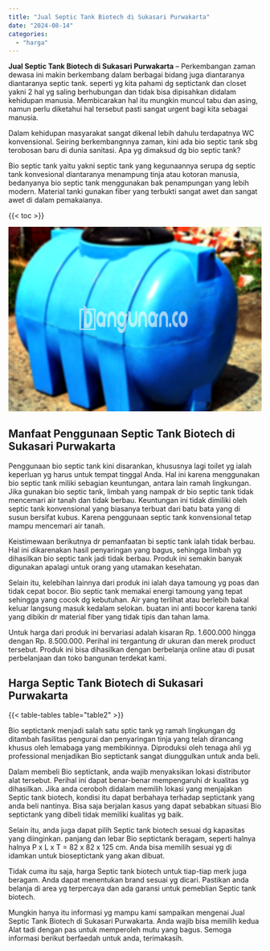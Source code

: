 ```yaml
---
title: "Jual Septic Tank Biotech di Sukasari Purwakarta"
date: "2024-08-14"
categories: 
  - "harga"
---
```


**Jual Septic Tank Biotech di Sukasari Purwakarta** – Perkembangan zaman dewasa ini makin berkembang dalam berbagai bidang juga diantaranya diantaranya septic tank. seperti yg kita pahami dg septictank dan closet yakni 2 hal yg saling berhubungan dan tidak bisa dipisahkan didalam kehidupan manusia. Membicarakan hal itu mungkin muncul tabu dan asing, namun perlu diketahui hal tersebut pasti sangat urgent bagi kita sebagai manusia.

Dalam kehidupan masyarakat sangat dikenal lebih dahulu terdapatnya WC konvensional. Seiring berkembangnnya zaman, kini ada bio septic tank sbg terobosan baru di dunia sanitasi. Apa yg dimaksud dg bio septic tank?

Bio septic tank yaitu yakni septic tank yang kegunaannya serupa dg septic tank konvesional diantaranya menampung tinja atau kotoran manusia, bedanyanya bio septic tank menggunakan bak penampungan yang lebih modern. Material tanki gunakan fiber yang terbukti sangat awet dan sangat awet di dalam pemakaianya.

{{< toc >}}

![Jual Septic Tank Biotech di Sukasari Purwakarta](/images/jual-bio-septictank-03.png)

## Manfaat Penggunaan Septic Tank Biotech di Sukasari Purwakarta

Penggunaan bio septic tank kini disarankan, khususnya lagi toilet yg ialah keperluan yg harus untuk tempat tinggal Anda. Hal ini karena menggunakan bio septic tank miliki sebagian keuntungan, antara lain ramah lingkungan. Jika gunakan bio septic tank, limbah yang nampak dr bio septic tank tidak mencemari air tanah dan tidak berbau. Keuntungan ini tidak dimiliki oleh septic tank konvensional yang biasanya terbuat dari batu bata yang di susun bersifat kubus. Karena penggunaan septic tank konvensional tetap mampu mencemari air tanah.

Keistimewaan berikutnya dr pemanfaatan bi septic tank ialah tidak berbau. Hal ini dikarenakan hasil penyaringan yang bagus, sehingga limbah yg dihasilkan bio septic tank jadi tidak berbau. Produk ini semakin banyak digunakan apalagi untuk orang yang utamakan kesehatan.

Selain itu, kelebihan lainnya dari produk ini ialah daya tamoung yg poas dan tidak cepat bocor. Bio septic tank memakai energi tamoung yang tepat sehingga yang cocok dg kebutuhan. Air yang terlihat atau berlebih bakal keluar langsung masuk kedalam selokan. buatan ini anti bocor karena tanki yang dibikin dr material fiber yang tidak tipis dan tahan lama.

Untuk harga dari produk ini bervariasi adalah kisaran Rp. 1.600.000 hingga dengan Rp. 8.500.000. Perihal ini tergantung dr ukuran dan merek product tersebut. Produk ini bisa dihasilkan dengan berbelanja online atau di pusat perbelanjaan dan toko bangunan terdekat kami.

## Harga Septic Tank Biotech di Sukasari Purwakarta

{{< table-tables table="table2" >}}

Bio septictank menjadi salah satu sptic tank yg ramah lingkungan dg ditambah fasilitas pengurai dan penyaringan tinja yang telah dirancang khusus oleh lemabaga yang membikinnya. Diproduksi oleh tenaga ahli yg professional menjadikan Bio septictank sangat diunggulkan untuk anda beli.

Dalam membeli Bio septictank, anda wajib menyaksikan lokasi distributor alat tersebut. Perihal ini dapat benar-benar mempengaruhi dr kualitas yg dihasilkan. Jika anda ceroboh didalam memilih lokasi yang menjajakan Septic tank biotech, kondisi itu dapat berbahaya terhadap septictank yang anda beli nantinya. Bisa saja berjalan kasus yang dapat sebabkan situasi Bio septictank yang dibeli tidak memiliki kualitas yg baik.

Selain itu, anda juga dapat pilih Septic tank biotech sesuai dg kapasitas yang diinginkan. panjang dan lebar Bio septictank beragam, seperti halnya halnya P x L x T = 82 x 82 x 125 cm. Anda bisa memilih sesuai yg di idamkan untuk bioseptictank yang akan dibuat.

Tidak cuma itu saja, harga Septic tank biotech untuk tiap-tiap merk juga beragam. Anda dapat menentukan brand sesuai yg dicari. Pastikan anda belanja di area yg terpercaya dan ada garansi untuk pemeblian Septic tank biotech.

Mungkin hanya itu informasi yg mampu kami sampaikan mengenai Jual Septic Tank Biotech di Sukasari Purwakarta. Anda wajib bisa memilih kedua Alat tadi dengan pas untuk memperoleh mutu yang bagus. Semoga informasi berikut berfaedah untuk anda, terimakasih.
